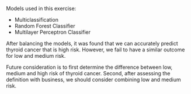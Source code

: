 Models used in this exercise: 
- Multiclassification
- Random Forest Classifier
- Multilayer Perceptron Classifier

After balancing the models, it was found that we can accurately predict thyroid cancer that is high risk.
However, we fail to have a similar outcome for low and medium risk.

Future consideration is to first determine the difference between low, medium and high risk of thyroid cancer. 
Second, after assessing the definition with business, we should consider combining low and medium risk.
